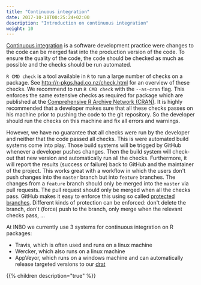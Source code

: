 ```yaml
---
title: "Continuous integration"
date: 2017-10-18T00:25:24+02:00
description: "Introduction on continuous integration"
weight: 10
---
```


[Continuous integration](https://en.wikipedia.org/wiki/Continuous_integration) is a software development practice were changes to the code can be merged fast into the production version of the code. To ensure the quality of the code, the code should be checked as much as possible and the checks should be run automated.

`R CMD check` is a tool available in `R` to run a large number of checks on a package. See http://r-pkgs.had.co.nz/check.html for an overview of these checks. We recommend to run `R CMD check` with the `--as-cran` flag. This enforces the same extensive checks as required for package which are published at the [Comprehensive R Archive Network (CRAN)](https://cran.r-project.org/web/packages/policies.html). It is highly recommended that a developer makes sure that all these checks passes on his machine prior to pushing the code to the git repository. So the developer should run the checks on this machine and fix all errors and warnings.

However, we have no guarantee that all checks were run by the developer and neither that the code passed all checks. This is were automated build systems come into play. Those build systems will be trigged by GitHub whenever a developer pushes changes. Then the build system will check-out that new version and automatically run all the checks. Furthermore, it will report the results (success or failure) back to GitHub and the maintainer of the project. This works great with a workflow in which the users don't push changes into the `master` branch but into `feature` branches. The changes from a `feature` branch should only be merged into the `master` via pull requests. The pull request should only be merged when all the checks pass. GitHub makes it easy to enforce this using so called [protected branches](https://help.github.com/articles/about-protected-branches/). Different kinds of protection can be enforced: don't delete the branch, don't (force) push to the branch, only merge when the relevant checks pass, ...

At INBO we currently use 3 systems for continuous integration on R packages:

- Travis, which is often used and runs on a linux machine
- Wercker, which also runs on a linux machine
- AppVeyor, which runs on a windows machine and can automatically release targeted versions to our [drat](https://inbo.github.io/drat)

{{% children description="true"   %}}

